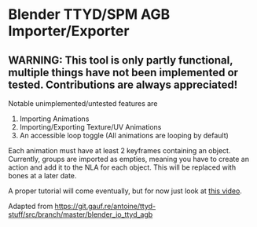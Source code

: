 # Blender TTYD/SPM AGB Importer/Exporter
## WARNING: This tool is only partly functional, multiple things have not been implemented or tested. Contributions are always appreciated!

Notable unimplemented/untested features are
1. Importing Animations
2. Importing/Exporting Texture/UV Animations
3. An accessible loop toggle (All animations are looping by default)

Each animation must have at least 2 keyframes containing an object.
Currently, groups are imported as empties, meaning you have to create an action and add it to the NLA for each object. This will be replaced with bones at a later date.

A proper tutorial will come eventually, but for now just look at [this video](https://discord.com/channels/480157509261459468/846130782065131521/1377098630321668289).

Adapted from https://git.gauf.re/antoine/ttyd-stuff/src/branch/master/blender_io_ttyd_agb